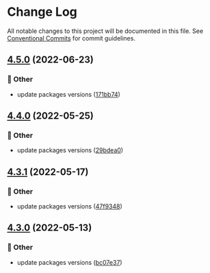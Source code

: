 # Change Log

All notable changes to this project will be documented in this file.
See [Conventional Commits](https://conventionalcommits.org) for commit guidelines.

## [4.5.0](https://github.com/naver/egjs-infinitegrid/compare/@egjs/svelte-infinitegrid@4.4.0...@egjs/svelte-infinitegrid@4.5.0) (2022-06-23)


### :mega: Other

* update packages versions ([171bb74](https://github.com/naver/egjs-infinitegrid/commit/171bb74f708110a2fd986276c9b8d65472fa64ab))



## [4.4.0](https://github.com/naver/egjs-infinitegrid/compare/@egjs/svelte-infinitegrid@4.3.1...@egjs/svelte-infinitegrid@4.4.0) (2022-05-25)


### :mega: Other

* update packages versions ([29bdea0](https://github.com/naver/egjs-infinitegrid/commit/29bdea08f334113e4a73180dd5f9e803c4befc99))



## [4.3.1](https://github.com/naver/egjs-infinitegrid/compare/@egjs/svelte-infinitegrid@4.3.0...@egjs/svelte-infinitegrid@4.3.1) (2022-05-17)


### :mega: Other

* update packages versions ([47f9348](https://github.com/naver/egjs-infinitegrid/commit/47f9348042e19c789b986ec936ed042a3838afc8))



## [4.3.0](https://github.com/naver/egjs-infinitegrid/compare/@egjs/svelte-infinitegrid@4.2.1...@egjs/svelte-infinitegrid@4.3.0) (2022-05-13)


### :mega: Other

* update packages versions ([bc07e37](https://github.com/naver/egjs-infinitegrid/commit/bc07e37a5fb40e94f87cd1b07f1f7a843ddbe7e8))
